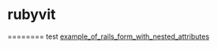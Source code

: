 # rubyvit
========
test
<a href="https://github.com/lando2319/example_of_rails_form_with_nested_attributes" target="_blank">example_of_rails_form_with_nested_attributes</a>
